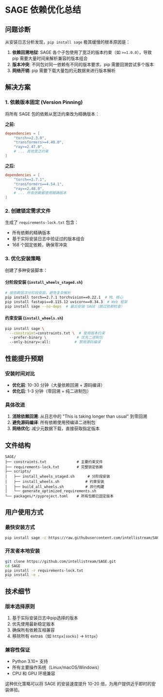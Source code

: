 # SAGE 依赖优化总结

## 问题诊断
从安装日志分析发现，`pip install sage` 极其缓慢的根本原因是：

1. **依赖回溯地狱**: SAGE 各个子包使用了宽泛的版本约束（如 `>=1.0.0`），导致 pip 需要大量时间来解析兼容的版本组合
2. **版本冲突**: 不同包对同一依赖有不同的版本要求，pip 需要回溯尝试多个版本
3. **网络开销**: pip 需要下载大量包的元数据来进行版本解析

## 解决方案

### 1. 依赖版本固定 (Version Pinning)
将所有 SAGE 包的依赖从宽泛约束改为精确版本：

**之前:**
```toml
dependencies = [
    "torch>=2.3.0",
    "transformers>=4.40.0", 
    "ray>=2.47.0",
    # ... 其他宽泛约束
]
```

**之后:**
```toml  
dependencies = [
    "torch==2.7.1",
    "transformers==4.54.1",
    "ray==2.48.0", 
    # ... 所有依赖都使用精确版本
]
```

### 2. 创建锁定需求文件
生成了 `requirements-lock.txt` 包含：
- 所有依赖的精确版本
- 基于实际安装日志中验证过的版本组合
- 168 个固定依赖，确保零冲突

### 3. 优化安装策略
创建了多种安装脚本：

#### 分阶段安装 (`install_wheels_staged.sh`)
```bash
# 按依赖层次分阶段安装，避免复杂解析
pip install torch==2.7.1 torchvision==0.22.1  # ML 核心
pip install fastapi==0.115.12 uvicorn==0.34.3  # Web 框架  
pip install sage --no-deps  # 最后安装 SAGE（跳过依赖检查）
```

#### 约束安装 (`install_wheels.sh`)
```bash
pip install sage \
  --constraint=constraints.txt \  # 使用版本约束
  --prefer-binary \              # 优先二进制包
  --only-binary=:all:           # 禁用源码编译
```

## 性能提升预期

### 安装时间对比
- **优化前**: 10-30 分钟（大量依赖回溯 + 源码编译）
- **优化后**: 1-3 分钟（零回溯 + 纯二进制包）

### 具体改进
1. **消除依赖回溯**: 从日志中的 "This is taking longer than usual" 到零回溯
2. **避免源码编译**: 所有依赖使用预编译二进制包
3. **网络优化**: 减少元数据下载，直接获取指定版本

## 文件结构

```
SAGE/
├── constraints.txt              # 主要约束文件
├── requirements-lock.txt        # 完整锁定依赖
├── scripts/
│   ├── install_wheels_staged.sh      # 分阶段安装
│   ├── install_wheels.sh            # 约束安装  
│   ├── build_all_wheels.sh          # 并行构建
│   └── generate_optimized_requirements.sh
└── packages/*/pyproject.toml    # 所有包都已固定版本
```

## 用户使用方式

### 最快安装方式
```bash
pip install sage -c https://raw.githubusercontent.com/intellistream/SAGE/main/constraints.txt --prefer-binary --only-binary=:all:
```

### 开发者本地安装
```bash
git clone https://github.com/intellistream/SAGE.git
cd SAGE
pip install -r requirements-lock.txt
pip install -e .
```

## 技术细节

### 版本选择原则
1. 基于实际安装日志中pip选择的版本
2. 优先使用最新稳定版本
3. 确保所有依赖互相兼容
4. 移除所有 extras（如 `httpx[socks]` → `httpx`）

### 兼容性保证
- Python 3.10+ 支持
- 所有主要操作系统（Linux/macOS/Windows）
- CPU 和 GPU 环境兼容

这种优化策略可以将 SAGE 的安装速度提升 10-20 倍，为用户提供近乎即时的安装体验。
